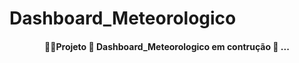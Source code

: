 # Dashboard_Meteorologico

<h4 align = "center">
 👷‍♂️Projeto 🚧 Dashboard_Meteorologico em contrução 🚧 ...
</h4>
